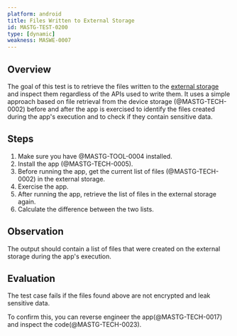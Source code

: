 ```yaml
---
platform: android
title: Files Written to External Storage
id: MASTG-TEST-0200
type: [dynamic]
weakness: MASWE-0007
---
```


## Overview

The goal of this test is to retrieve the files written to the [external storage](../../../0x05d-Testing-Data-Storage.md/#external-storage) and inspect them regardless of the APIs used to write them. It uses a simple approach based on file retrieval from the device storage (@MASTG-TECH-0002) before and after the app is exercised to identify the files created during the app's execution and to check if they contain sensitive data.

## Steps

1. Make sure you have @MASTG-TOOL-0004 installed.
2. Install the app (@MASTG-TECH-0005).
3. Before running the app, get the current list of files (@MASTG-TECH-0002) in the external storage.
4. Exercise the app.
5. After running the app, retrieve the list of files in the external storage again.
6. Calculate the difference between the two lists.

## Observation

The output should contain a list of files that were created on the external storage during the app's execution.

## Evaluation

The test case fails if the files found above are not encrypted and leak sensitive data.

To confirm this, you can reverse engineer the app(@MASTG-TECH-0017) and inspect the code(@MASTG-TECH-0023).

